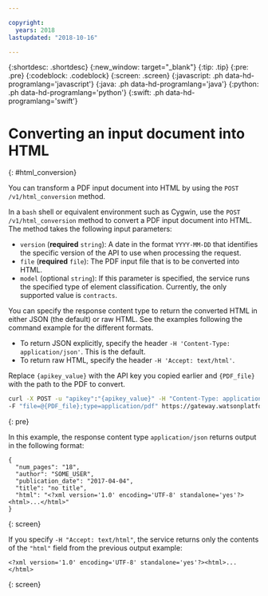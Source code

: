 ```yaml
---

copyright:
  years: 2018
lastupdated: "2018-10-16"

---
```


{:shortdesc: .shortdesc}
{:new_window: target="_blank"}
{:tip: .tip}
{:pre: .pre}
{:codeblock: .codeblock}
{:screen: .screen}
{:javascript: .ph data-hd-programlang='javascript'}
{:java: .ph data-hd-programlang='java'}
{:python: .ph data-hd-programlang='python'}
{:swift: .ph data-hd-programlang='swift'}

# Converting an input document into HTML
{: #html_conversion}

You can transform a PDF input document into HTML by using the `POST /v1/html_conversion` method. 

In a `bash` shell or equivalent environment such as Cygwin, use the `POST /v1/html_conversion` method to convert a PDF input document into HTML. The method takes the following input parameters:
  - `version` (**required** `string`): A date in the format `YYYY-MM-DD` that identifies the specific version of the API to use when processing the request.
  - `file` (**required** `file`): The PDF input file that is to be converted into HTML.
  - `model` (optional `string`): If this parameter is specified, the service runs the specified type of element classification. Currently, the only supported value is `contracts`.
  
You can specify the response content type to return the converted HTML in either JSON (the default) or raw HTML. See the examples following the command example for the different formats.
  - To return JSON explicitly, specify the header `-H 'Content-Type: application/json'`. This is the default.
  - To return raw HTML, specify the header `-H 'Accept: text/html'`.
  
Replace `{apikey_value}` with the API key you copied earlier and `{PDF_file}` with the path to the PDF to convert.

```bash
curl -X POST -u "apikey":"{apikey_value}" -H "Content-Type: application/json"
-F "file=@{PDF_file};type=application/pdf" https://gateway.watsonplatform.net/compare-comply/api/v1/tables?version=2018-10-15
```
{: pre}

In this example, the response content type `application/json` returns output in the following format:

```
{
  "num_pages": "18",
  "author": "SOME_USER",
  "publication_date": "2017-04-04",
  "title": "no title",
  "html": "<?xml version='1.0' encoding='UTF-8' standalone='yes'?><html>...</html>"
}
```
{: screen}

If you specify `-H "Accept: text/html"`, the service returns only the contents of the `"html"` field from the previous output example:

```
<?xml version='1.0' encoding='UTF-8' standalone='yes'?><html>...</html>
```
{: screen}
